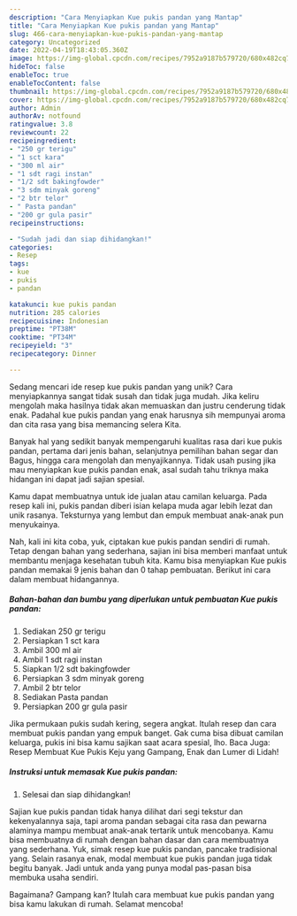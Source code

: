 ```yaml
---
description: "Cara Menyiapkan Kue pukis pandan yang Mantap"
title: "Cara Menyiapkan Kue pukis pandan yang Mantap"
slug: 466-cara-menyiapkan-kue-pukis-pandan-yang-mantap
category: Uncategorized
date: 2022-04-19T18:43:05.360Z
image: https://img-global.cpcdn.com/recipes/7952a9187b579720/680x482cq70/kue-pukis-pandan-foto-resep-utama.jpg
hideToc: false
enableToc: true
enableTocContent: false
thumbnail: https://img-global.cpcdn.com/recipes/7952a9187b579720/680x482cq70/kue-pukis-pandan-foto-resep-utama.jpg
cover: https://img-global.cpcdn.com/recipes/7952a9187b579720/680x482cq70/kue-pukis-pandan-foto-resep-utama.jpg
author: Admin
authorAv: notfound
ratingvalue: 3.8
reviewcount: 22
recipeingredient:
- "250 gr terigu"
- "1 sct kara"
- "300 ml air"
- "1 sdt ragi instan"
- "1/2 sdt bakingfowder"
- "3 sdm minyak goreng"
- "2 btr telor"
- " Pasta pandan"
- "200 gr gula pasir"
recipeinstructions:

- "Sudah jadi dan siap dihidangkan!"
categories:
- Resep
tags:
- kue
- pukis
- pandan

katakunci: kue pukis pandan 
nutrition: 285 calories
recipecuisine: Indonesian
preptime: "PT38M"
cooktime: "PT34M"
recipeyield: "3"
recipecategory: Dinner

---
```





Sedang mencari ide resep kue pukis pandan yang unik? Cara menyiapkannya sangat tidak susah dan tidak juga mudah. Jika keliru mengolah maka hasilnya tidak akan memuaskan dan justru cenderung tidak enak. Padahal kue pukis pandan yang enak harusnya sih mempunyai aroma dan cita rasa yang bisa memancing selera Kita.





Banyak hal yang sedikit banyak mempengaruhi kualitas rasa dari kue pukis pandan, pertama dari jenis bahan, selanjutnya pemilihan bahan segar dan Bagus, hingga cara mengolah dan menyajikannya. Tidak usah pusing jika mau menyiapkan kue pukis pandan enak,      asal sudah tahu triknya maka hidangan ini dapat jadi sajian spesial.














Kamu dapat membuatnya untuk ide jualan atau camilan keluarga. Pada resep kali ini, pukis pandan diberi isian kelapa muda agar lebih lezat dan unik rasanya. Teksturnya yang lembut dan empuk membuat anak-anak pun menyukainya.






Nah, kali ini kita coba, yuk, ciptakan kue pukis pandan sendiri di rumah. Tetap dengan bahan yang sederhana, sajian ini bisa memberi manfaat untuk membantu menjaga kesehatan tubuh kita. Kamu bisa menyiapkan Kue pukis pandan memakai 9 jenis bahan dan 0 tahap pembuatan. Berikut ini cara dalam membuat hidangannya.

<!--inarticleads1-->

##### Bahan-bahan dan bumbu yang diperlukan untuk pembuatan Kue pukis pandan:

1. Sediakan 250 gr terigu
1. Persiapkan 1 sct kara
1. Ambil 300 ml air
1. Ambil 1 sdt ragi instan
1. Siapkan 1/2 sdt bakingfowder
1. Persiapkan 3 sdm minyak goreng
1. Ambil 2 btr telor
1. Sediakan  Pasta pandan
1. Persiapkan 200 gr gula pasir


Jika permukaan pukis sudah kering, segera angkat. Itulah resep dan cara membuat pukis pandan yang empuk banget. Gak cuma bisa dibuat camilan keluarga, pukis ini bisa kamu sajikan saat acara spesial, lho. Baca Juga: Resep Membuat Kue Pukis Keju yang Gampang, Enak dan Lumer di Lidah! 

<!--inarticleads2-->

##### Instruksi untuk memasak Kue pukis pandan:


1. Selesai dan siap dihidangkan!

Sajian kue pukis pandan tidak hanya dilihat dari segi tekstur dan kekenyalannya saja, tapi aroma pandan sebagai cita rasa dan pewarna alaminya mampu membuat anak-anak tertarik untuk mencobanya. Kamu bisa membuatnya di rumah dengan bahan dasar dan cara membuatnya yang sederhana. Yuk, simak resep kue pukis pandan, pancake tradisional yang. Selain rasanya enak, modal membuat kue pukis pandan juga tidak begitu banyak. Jadi untuk anda yang punya modal pas-pasan bisa membuka usaha sendiri. 

Bagaimana? Gampang kan? Itulah cara membuat kue pukis pandan yang bisa kamu lakukan di rumah. Selamat mencoba!
